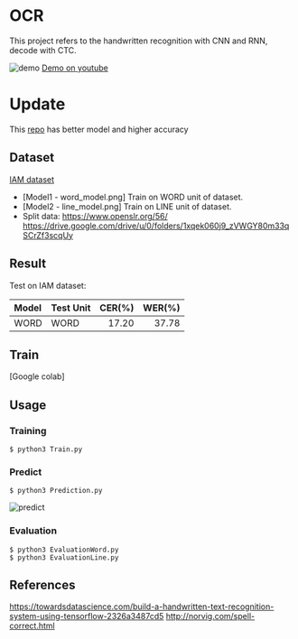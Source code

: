 # OCR
This project refers to the handwritten recognition with CNN and RNN, decode with CTC.

![demo](https://github.com/tuandoan998/OCR_IAM-dataset/blob/master/Resource/demo.png)
[Demo on youtube](https://youtu.be/kILhJXcR7To)

# Update
This [repo](https://github.com/tuandoan998/vietnamese-htr) has better model and higher accuracy 

## Dataset
[IAM dataset](http://www.fki.inf.unibe.ch/databases/iam-handwriting-database/download-the-iam-handwriting-database)  
* [Model1 - word_model.png] Train on WORD unit of dataset.
* [Model2 - line_model.png] Train on LINE unit of dataset.
* Split data:
https://www.openslr.org/56/
https://drive.google.com/drive/u/0/folders/1xqek060j9_zVWGY80m33qSCrZf3scqUy

## Result
Test on IAM dataset:

|  Model  | Test Unit | CER(%) | WER(%) | 
| :-      | :-        |  ---:  |  ---:  |
|  WORD   | WORD      | 17.20  | 37.78  | 

## Train
[Google colab]

## Usage

### Training
```
$ python3 Train.py
```

### Predict
```
$ python3 Prediction.py
```
![predict](https://github.com/tuandoan998/OCR_IAM-dataset/blob/master/Resource/predict.png)

### Evaluation
```
$ python3 EvaluationWord.py
$ python3 EvaluationLine.py
```

## References
https://towardsdatascience.com/build-a-handwritten-text-recognition-system-using-tensorflow-2326a3487cd5
http://norvig.com/spell-correct.html
